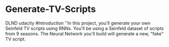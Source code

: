 # Generate-TV-Scripts
DLND udacity
#Introduction
''In this project, you'll generate your own Seinfeld TV scripts using RNNs. You'll be using a Seinfeld dataset of scripts from 9 seasons. 
The Neural Network you'll build will generate a new, "fake" TV script.
